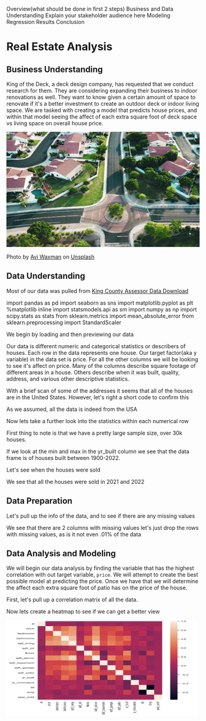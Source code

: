 Overview(what should be done in first 2 steps)
Business and Data Understanding
    Explain your stakeholder audience here
Modeling
Regression Results
Conclusion

# Real Estate Analysis

## Business Understanding

King of the Deck, a deck design company, has requested that we conduct research for them. They are considering expanding their business to indoor renovations as well. They want to know given a certain amount of space to renovate if it's a better investment to create an outdoor deck or indoor living space. We are tasked with creating a model that predicts house prices, and within that model seeing the affect of each extra square foot of deck space vs living space on overall house price.

<div>
<img src="Images/houses.jpg", width = 600, height = 300/>
</div>

Photo by <a href="https://unsplash.com/photos/f9qZuKoZYoY">Avi Waxman</a> on <a href="/@grstocks">Unsplash</a>

## Data Understanding
 
Most of our data was pulled from <a href="https://info.kingcounty.gov/assessor/DataDownload/default.aspx">King County Assessor Data Download</a> 

import pandas as pd 
import seaborn as sns
import matplotlib.pyplot as plt
%matplotlib inline
import statsmodels.api as sm
import numpy as np
import scipy.stats as stats
from sklearn.metrics import mean_absolute_error
from sklearn.preprocessing import StandardScaler

We begin by loading and then previewing our data


Our data is different numeric and categorical statistics or describers of houses. Each row in the data represents one house. Our target factor(aka y variable) in the data set is price. For all the other columns we will be looking to see it's affect on price. Many of the columns describe square footage of different areas in a house. Others describe when it was built, quality, address, and various other descriptive statistics.


With a brief scan of some of the addresses it seems that all of the houses are in the United States. However, let's right a short code to confirm this

As we assumed, all the data is indeed from the USA

Now lets take a further look into the statistics within each numerical row

First thing to note is that we have a pretty large sample size, over 30k houses.

If we look at the min and max in the yr_built column we see that the data frame is of houses built between 1900-2022.

Let's see when the houses were sold

We see that all the houses were sold in 2021 and 2022

## Data Preparation

Let's pull up the info of the data, and to see if there are any missing values

We see that there are 2 columns with missing values let's just drop the rows with missing values, as is it not even .01% of the data

## Data Analysis and Modeling

We will begin our data analysis by finding the variable that has the highest correlation with out target variable, `price`. We will attempt to create the best possible model at predicting the price. Once we have that we will determine the affect each extra square foot of patio has on the price of the house.

First, let's pull up a correlation matrix of all the data.

Now lets create a heatmap to see if we can get a better view

<div>
<img src="Images/heatmap.jpg", width = 500, height = 250/>
</div>



